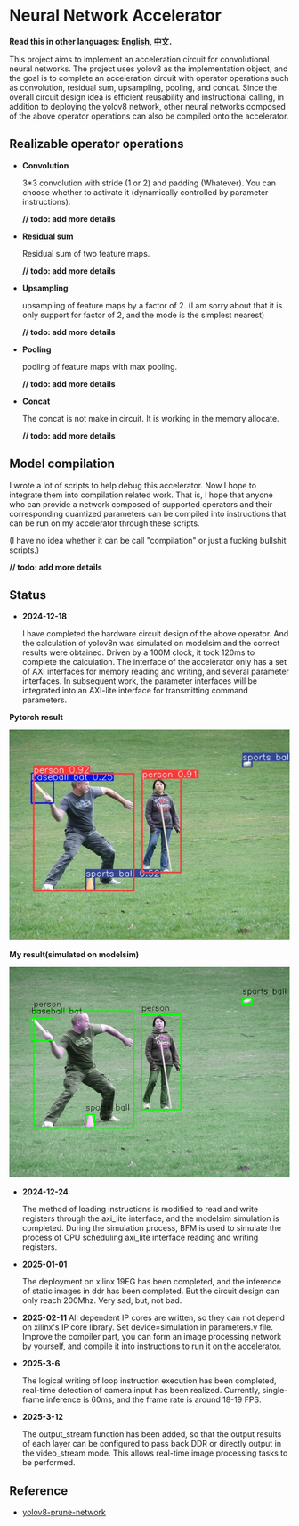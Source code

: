 # Neural Network Accelerator
**Read this in other languages: [English](DevLog.md), [中文](DevLog_zh.md).**

This project aims to implement an acceleration circuit for convolutional neural networks. The project uses yolov8 as the implementation object, and the goal is to complete an acceleration circuit with operator operations such as convolution, residual sum, upsampling, pooling, and concat. Since the overall circuit design idea is efficient reusability and instructional calling, in addition to deploying the yolov8 network, other neural networks composed of the above operator operations can also be compiled onto the accelerator.

## Realizable operator operations
- **Convolution**
  
  3*3 convolution with stride (1 or 2) and padding (Whatever). You can choose whether to activate it (dynamically controlled by parameter instructions). 
  
  **// todo: add more details**
- **Residual sum**

  Residual sum of two feature maps. 
  
  **// todo: add more details**
- **Upsampling**

  upsampling of feature maps by a factor of 2. (I am sorry about that it is only support for factor of 2, and the mode is the simplest nearest) 
  
  **// todo: add more details**
- **Pooling**

  pooling of feature maps with max pooling. 
  
  **// todo: add more details**
- **Concat**
  
  The concat is not make in circuit. It is working in the memory allocate. 
  
  **// todo: add more details**

## Model compilation
  I wrote a lot of scripts to help debug this accelerator. Now I hope to integrate them into compilation related work. That is, I hope that anyone who can provide a network composed of supported operators and their corresponding quantized parameters can be compiled into instructions that can be run on my accelerator through these scripts. 
  
  (I have no idea whether it can be call "compilation" or just a fucking bullshit scripts.)

  **// todo: add more details**

## Status
- **2024-12-18**
  
  I have completed the hardware circuit design of the above operator. And the calculation of yolov8n was simulated on modelsim and the correct results were obtained. Driven by a 100M clock, it took 120ms to complete the calculation. The interface of the accelerator only has a set of AXI interfaces for memory reading and writing, and several parameter interfaces. In subsequent work, the parameter interfaces will be integrated into an AXI-lite interface for transmitting command parameters.

**Pytorch result** 

![image](./script/torch_result.jpg)

**My result(simulated on modelsim)** 

![image](./script/after_nms.png)

- **2024-12-24**

  The method of loading instructions is modified to read and write registers through the axi_lite interface, and the modelsim simulation is completed. During the simulation process, BFM is used to simulate the process of CPU scheduling axi_lite interface reading and writing registers.

- **2025-01-01**

  The deployment on xilinx 19EG has been completed, and the inference of static images in ddr has been completed. But the circuit design can only reach 200Mhz. Very sad, but, not bad.

- **2025-02-11**
  All dependent IP cores are written, so they can not depend on xilinx's IP core library. Set device=simulation in parameters.v file.
  Improve the compiler part, you can form an image processing network by yourself, and compile it into instructions to run it on the accelerator.

- **2025-3-6**

  The logical writing of loop instruction execution has been completed, real-time detection of camera input has been realized. Currently, single-frame inference is 60ms, and the frame rate is around 18-19 FPS.

- **2025-3-12**

  The output_stream function has been added, so that the output results of each layer can be configured to pass back DDR or directly output in the video_stream mode. This allows real-time image processing tasks to be performed.



## Reference
- [yolov8-prune-network](https://github.com/ybai789/yolov8-prune-network-slimming)
